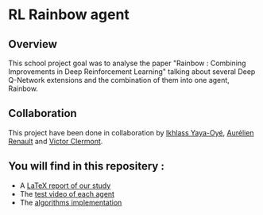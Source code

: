 # RL Rainbow agent 

## Overview

This school project goal was to analyse the paper "Rainbow : Combining Improvements in Deep Reinforcement Learning" talking about several Deep Q-Network extensions and the combination of them into one agent, Rainbow. 

## Collaboration

This project have been done in collaboration by [Ikhlass Yaya-Oyé](https://github.com/ikhlo), [Aurélien Renault](https://github.com/aurelien-renault) and [Victor Clermont](https://github.com/VicCler).
  

## You will find in this repositery : 
* A [LaTeX report of our study](https://github.com/ikhlo/RL_Rainbow/blob/main/ALTEGRAD_Report.pdf)
* The [test video of each agent](https://github.com/ikhlo/RL_Rainbow/tree/main/videos)
* The [algorithms implementation](https://github.com/ikhlo/RL_Rainbow/tree/main/algos)
<br> 